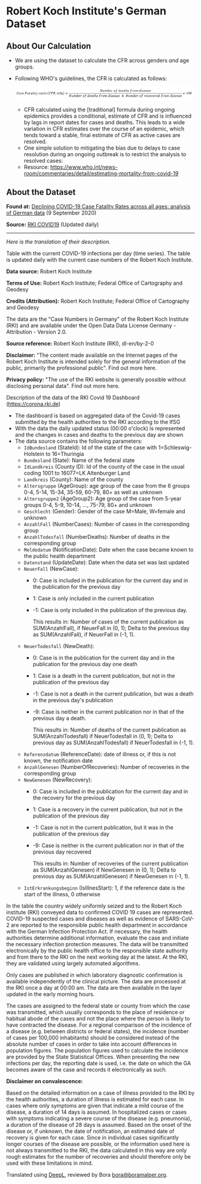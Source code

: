 # Robert Koch Institute's German Dataset

## About Our Calculation
- We are using the dataset to calculate the CFR across genders _and_ age groups.
- Following WHO's guidelines, the CFR is calculated as follows:

    ![CFR formula](./assets/cfr-ongoing.png)

    - CFR calculated using the [traditional] formula during ongoing epidemics provides a conditional, estimate of CFR and is influenced by lags in report dates for cases and deaths. This leads to a wide variation in CFR estimates over the course of an epidemic, which tends toward a stable, final estimate of CFR as active cases are resolved.
    - One simple solution to mitigating the bias due to delays to case resolution during an ongoing outbreak is to restrict the analysis to resolved cases:
    - Resource: https://www.who.int/news-room/commentaries/detail/estimating-mortality-from-covid-19

## About the Dataset

**Found at:** [Declining COVID-19 Case Fatality Rates across all ages: analysis of German data](https://www.cebm.net/covid-19/declining-covid-19-case-fatality-rates-across-all-ages-analysis-of-german-data/) (9 September 2020)

**Source:** [RKI COVID19](https://npgeo-corona-npgeo-de.hub.arcgis.com/datasets/dd4580c810204019a7b8eb3e0b329dd6_0) (Updated daily)

----
_Here is the translation of their description._

Table with the current COVID-19 infections per day (time series). The table is updated daily with the current case numbers of the Robert Koch Institute.

**Data source:** Robert Koch Institute

**Terms of Use:** Robert Koch Institute; Federal Office of Cartography and Geodesy

**Credits (Attribution):** Robert Koch Institute; Federal Office of Cartography and Geodesy

The data are the "Case Numbers in Germany" of the Robert Koch Institute (RKI) and are available under the Open Data Data License Germany - Attribution - Version 2.0.

**Source reference:** Robert Koch Institute (RKI), dl-en/by-2-0

**Disclaimer:** "The content made available on the Internet pages of the Robert Koch Institute is intended solely for the general information of the public, primarily the professional public". Find out more here.

**Privacy policy:** "The use of the RKI website is generally possible without disclosing personal data". Find out more here.

Description of the data of the RKI Covid 19 Dashboard (https://corona.rki.de)

- The dashboard is based on aggregated data of the Covid-19 cases submitted by the health authorities to the RKI according to the IfSG
- With the data the daily updated status (00:00 o'clock) is represented and the changes in cases and deaths to the previous day are shown
- The data source contains the following parameters:
    - `IdBundesland` (StateId): Id of the state of the case with 1=Schleswig-Holstein to 16=Thuringia
    - `Bundesland` (State): Name of the federal state
    - `IdLandkreis` (County ID): Id of the county of the case in the usual coding 1001 to 16077=LK Altenburger Land
    - `Landkreis` (County): Name of the county
    - `Altersgruppe` (AgeGroup): age group of the case from the 6 groups 0-4, 5-14, 15-34, 35-59, 60-79, 80+ as well as unknown
    - `Altersgruppe2` (AgeGroup2): Age group of the case from 5-year groups 0-4, 5-9, 10-14, ..., 75-79, 80+ and unknown
    - `Geschlecht` (Gender): Gender of the case M=Male, W=female and unknown
    - `AnzahlFall` (NumberCases): Number of cases in the corresponding group
    - `AnzahlTodesfall` (NumberDeaths): Number of deaths in the corresponding group
    - `Meldedatum` (NotificationDate): Date when the case became known to the public health department
    - `Datenstand` (UpdateDate): Date when the data set was last updated
    - `NeuerFall` (NewCase):
        - 0: Case is included in the publication for the current day and in the publication for the previous day
        - 1: Case is only included in the current publication
        - -1: Case is only included in the publication of the previous day.

            This results in: Number of cases of the current publication as SUM(AnzahlFall), if NeuerFall in (0, 1); Delta to the previous day as SUM(AnzahlFall), if NeuerFall in (-1, 1).
    - `NeuerTodesfall` (NewDeath):
        - 0: Case is in the publication for the current day and in the publication for the previous day one death
        - 1: Case is a death in the current publication, but not in the publication of the previous day
        - -1: Case is not a death in the current publication, but was a death in the previous day's publication
        - -9: Case is neither in the current publication nor in that of the previous day a death.

            This results in: Number of deaths of the current publication as SUM(AnzahlTodesfall) if NeuerTodesfall in (0, 1); Delta to previous day as SUM(AnzahlTodesfall) if NeuerTodesfall in (-1, 1).
    - `Referenzdatum` (ReferenceDate): date of illness or, if this is not known, the notification date
    - `AnzahlGenesen` (NumberOfRecoveries): Number of recoveries in the corresponding group
    - `NewGenesen` (NewRecovery):
        - 0: Case is included in the publication for the current day and in the recovery for the previous day
        - 1: Case is a recovery in the current publication, but not in the publication of the previous day
        - -1: Case is not in the current publication, but it was in the publication of the previous day
        - -9: Case is neither in the current publication nor in that of the previous day recovered

            This results in: Number of recoveries of the current publication as SUM(AnzahlGenesen) if NewGenesen in (0, 1); Delta to previous day as SUM(AnzahlGenesen) if NewGenesen in (-1, 1).
    - `IstErkrankungsbeginn` (IsIllnesStart): 1, if the reference date is the start of the illness, 0 otherwise

In the table the country widely uniformly seized and to the Robert Koch institute (RKI) conveyed data to confirmed COVID 19 cases are represented. COVID-19 suspected cases and diseases as well as evidence of SARS-CoV-2 are reported to the responsible public health department in accordance with the German Infection Protection Act. If necessary, the health authorities determine additional information, evaluate the case and initiate the necessary infection protection measures. The data will be transmitted electronically by the public health office to the responsible state authority and from there to the RKI on the next working day at the latest. At the RKI, they are validated using largely automated algorithms.

Only cases are published in which laboratory diagnostic confirmation is available independently of the clinical picture. The data are processed at the RKI once a day at 00:00 am. The data are then available in the layer updated in the early morning hours.

The cases are assigned to the federal state or county from which the case was transmitted, which usually corresponds to the place of residence or habitual abode of the cases and not the place where the person is likely to have contracted the disease. For a regional comparison of the incidence of a disease (e.g. between districts or federal states), the incidence (number of cases per 100,000 inhabitants) should be considered instead of the absolute number of cases in order to take into account differences in population figures. The population figures used to calculate the incidence are provided by the State Statistical Offices. When presenting the new infections per day, the reporting date is used, i.e. the date on which the GA becomes aware of the case and records it electronically as such.

**Disclaimer on convalescence:**

Based on the detailed information on a case of illness provided to the RKI by the health authorities, a duration of illness is estimated for each case. In cases where only symptoms are given that indicate a mild course of the disease, a duration of 14 days is assumed. In hospitalized cases or cases with symptoms indicating a severe course of the disease (e.g. pneumonia), a duration of the disease of 28 days is assumed. Based on the onset of the disease or, if unknown, the date of notification, an estimated date of recovery is given for each case. Since in individual cases significantly longer courses of the disease are possible, or the information used here is not always transmitted to the RKI, the data calculated in this way are only rough estimates for the number of recoveries and should therefore only be used with these limitations in mind.

Translated using [DeepL](https://www.deepl.com/en/translator), reviewed by Bora <bora@boramalper.org>.
